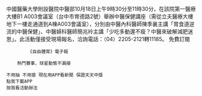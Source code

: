 中國醫藥大學附設醫院中醫部10月18日上午9時30分至11時30分，在該院第一醫療大樓B1 A003會議室（台中市育德路2號）舉辦中醫保健講座（需從立夫醫療大樓地下一樓走通道到A棟A003會議室），分別由中醫內科醫師陳季襄主講「胃食道逆流的中醫保健」、中醫婦科醫師簡兆袊主講「少吃多動還不瘦？中醫來破解減肥迷思」。此活動僅接受現場報名，洽詢電話：（04）2205-2121轉11185。
        免費訂閱
        
            《自由體育》電子報
        
        熱門賽事、球星動態不漏接
    
    不用抽 不用搶 現在用APP看新聞 保證天天中獎　
    點我下載APP　
    按我看活動辦法
